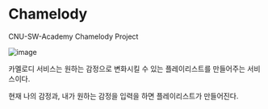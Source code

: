 # Chamelody
CNU-SW-Academy Chamelody Project

![image](https://user-images.githubusercontent.com/44044018/231035365-33d3e99a-c342-4f7a-aafa-1eb5286e2289.png)


카멜로디 서비스는 원하는 감정으로 변화시킬 수 있는 플레이리스트를 만들어주는 서비스이다.

현재 나의 감정과, 내가 원하는 감정을 입력을 하면 플레이리스트가 만들어진다.

